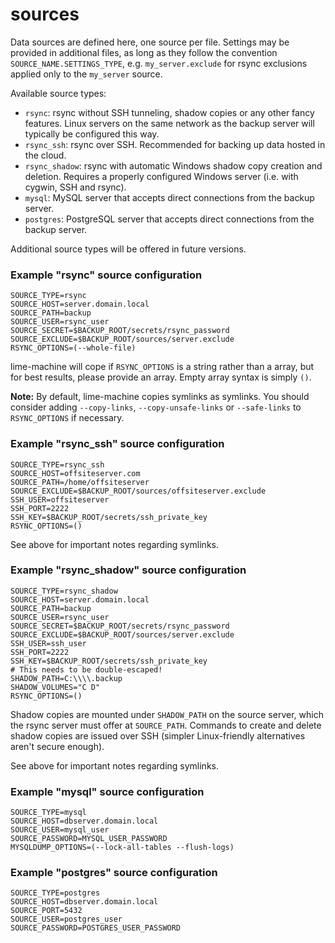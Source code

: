 # sources

Data sources are defined here, one source per file. Settings may be provided in additional files, as long as they follow the convention `SOURCE_NAME.SETTINGS_TYPE`, e.g. `my_server.exclude` for rsync exclusions applied only to the `my_server` source.

Available source types:

* `rsync`: rsync without SSH tunneling, shadow copies or any other fancy features. Linux servers on the same network as the backup server will typically be configured this way.
* `rsync_ssh`: rsync over SSH. Recommended for backing up data hosted in the cloud.
* `rsync_shadow`: rsync with automatic Windows shadow copy creation and deletion. Requires a properly configured Windows server (i.e. with cygwin, SSH and rsync).
* `mysql`: MySQL server that accepts direct connections from the backup server.
* `postgres`: PostgreSQL server that accepts direct connections from the backup server.

Additional source types will be offered in future versions.

### Example "rsync" source configuration

    SOURCE_TYPE=rsync
    SOURCE_HOST=server.domain.local
    SOURCE_PATH=backup
    SOURCE_USER=rsync_user
    SOURCE_SECRET=$BACKUP_ROOT/secrets/rsync_password
    SOURCE_EXCLUDE=$BACKUP_ROOT/sources/server.exclude
    RSYNC_OPTIONS=(--whole-file)

lime-machine will cope if `RSYNC_OPTIONS` is a string rather than a array, but for best results, please provide an array. Empty array syntax is simply `()`.

**Note:** By default, lime-machine copies symlinks as symlinks. You should consider adding `--copy-links`, `--copy-unsafe-links` or `--safe-links` to `RSYNC_OPTIONS` if necessary.

### Example "rsync_ssh" source configuration

    SOURCE_TYPE=rsync_ssh
    SOURCE_HOST=offsiteserver.com
    SOURCE_PATH=/home/offsiteserver
    SOURCE_EXCLUDE=$BACKUP_ROOT/sources/offsiteserver.exclude
    SSH_USER=offsiteserver
    SSH_PORT=2222
    SSH_KEY=$BACKUP_ROOT/secrets/ssh_private_key
    RSYNC_OPTIONS=()

See above for important notes regarding symlinks.

### Example "rsync_shadow" source configuration

    SOURCE_TYPE=rsync_shadow
    SOURCE_HOST=server.domain.local
    SOURCE_PATH=backup
    SOURCE_USER=rsync_user
    SOURCE_SECRET=$BACKUP_ROOT/secrets/rsync_password
    SOURCE_EXCLUDE=$BACKUP_ROOT/sources/server.exclude
    SSH_USER=ssh_user
    SSH_PORT=2222
    SSH_KEY=$BACKUP_ROOT/secrets/ssh_private_key
    # This needs to be double-escaped!
    SHADOW_PATH=C:\\\\.backup
    SHADOW_VOLUMES="C D"
    RSYNC_OPTIONS=()

Shadow copies are mounted under `SHADOW_PATH` on the source server, which the rsync server must offer at `SOURCE_PATH`. Commands to create and delete shadow copies are issued over SSH (simpler Linux-friendly alternatives aren't secure enough).

See above for important notes regarding symlinks.

### Example "mysql" source configuration

    SOURCE_TYPE=mysql
    SOURCE_HOST=dbserver.domain.local
    SOURCE_USER=mysql_user
    SOURCE_PASSWORD=MYSQL_USER_PASSWORD
    MYSQLDUMP_OPTIONS=(--lock-all-tables --flush-logs)

### Example "postgres" source configuration

    SOURCE_TYPE=postgres
    SOURCE_HOST=dbserver.domain.local
    SOURCE_PORT=5432
    SOURCE_USER=postgres_user
    SOURCE_PASSWORD=POSTGRES_USER_PASSWORD

